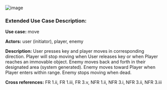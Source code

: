 ![image](https://user-images.githubusercontent.com/112494911/194790491-f7591c4e-a7fd-475e-9742-fc3aa21d7ca8.png)

### Extended Use Case Description:

**Use case:** move

**Actors:** user (initiator), player, enemy

**Description:** User presses key and player moves in corresponding direction. Player will stop moving when User releases key or when Player reaches an immovable object. Enemy moves back and forth in their designated area (system generated). Enemy moves toward Player when Player enters within range. Enemy stops moving when dead.

**Cross references:** FR 1.ii, FR 1.iii, FR 3.v, NFR 1.ii, NFR 3.i, NFR 3.ii, NFR 3.iii 
